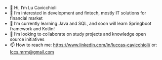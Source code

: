 - 👋 Hi, I’m Lu Cavicchioli
- 👀 I’m interested in development and fintech, mostly IT solutions for financial market 
- 🌱 I’m currently learning Java and SQL, and soon will learn Springboot framework and Kotlin! 
- 💞️ I’m looking to collaborate on study projects and knowledge open source initiatives
- 📫 How to reach me: https://www.linkedin.com/in/luccas-cavicchioli/
                   or: lccs.mrm@gmail.com
             

<!---
lccs-mrm/lccs-mrm is a ✨ special ✨ repository because its `README.md` (this file) appears on your GitHub profile.
You can click the Preview link to take a look at your changes.
--->
